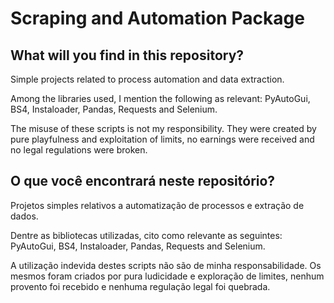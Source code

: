 # Scraping and Automation Package

## What will you find in this repository?

Simple projects related to process automation and data extraction.

Among the libraries used, I mention the following as relevant: PyAutoGui, BS4, Instaloader, Pandas, Requests and Selenium.

The misuse of these scripts is not my responsibility. They were created by pure playfulness and exploitation of limits, no earnings were received and no legal regulations were broken.

## O que você encontrará neste repositório?

Projetos simples relativos a automatização de processos e extração de dados.

Dentre as bibliotecas utilizadas, cito como relevante as seguintes: PyAutoGui, BS4, Instaloader, Pandas, Requests and Selenium.

A utilização indevida destes scripts não são de minha responsabilidade. Os mesmos foram criados por pura ludicidade e exploração de limites, nenhum provento foi recebido e nenhuma regulação legal foi quebrada.
